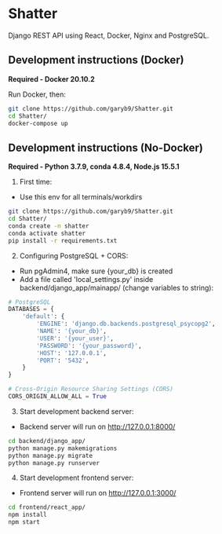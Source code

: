 # Shatter
Django REST API using React, Docker, Nginx and PostgreSQL.


## Development instructions (Docker)
**Required - Docker 20.10.2**

Run Docker, then:
```bash
git clone https://github.com/garyb9/Shatter.git
cd Shatter/
docker-compose up
```


## Development instructions (No-Docker)
**Required - Python 3.7.9, conda 4.8.4, Node.js 15.5.1**

1. First time:
- Use this env for all terminals/workdirs

```bash
git clone https://github.com/garyb9/Shatter.git
cd Shatter/
conda create -n shatter
conda activate shatter
pip install -r requirements.txt
```

2. Configuring PostgreSQL + CORS:
- Run pgAdmin4, make sure {your_db} is created
- Add a file called 'local_settings.py' inside backend/django_app/mainapp/ (change variables to string):
  
```python
# PostgreSQL
DATABASES = {
    'default': {
        'ENGINE': 'django.db.backends.postgresql_psycopg2',
        'NAME': '{your_db}',
        'USER': '{your_user}',
        'PASSWORD': '{your_password}',
        'HOST': '127.0.0.1',
        'PORT': '5432',
    }
}

# Cross-Origin Resource Sharing Settings (CORS) 
CORS_ORIGIN_ALLOW_ALL = True
```

3. Start development backend server:
- Backend server will run on http://127.0.0.1:8000/
```bash
cd backend/django_app/
python manage.py makemigrations
python manage.py migrate
python manage.py runserver
```

4. Start development frontend server:
- Frontend server will run on http://127.0.0.1:3000/
```bash
cd frontend/react_app/
npm install
npm start
```
